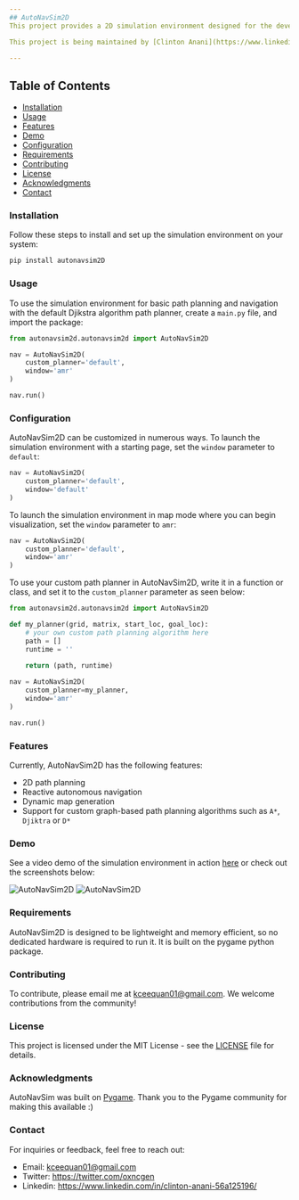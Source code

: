 ```yaml
---
## AutoNavSim2D
This project provides a 2D simulation environment designed for the development and testing of path planning algorithms. It offers a flexible and interactive platform for researchers, developers, and hobbyists to experiment with various path planning strategies in a controlled virtual space.

This project is being maintained by [Clinton Anani](https://www.linkedin.com/in/clinton-anani-56a125196/).

---
```


## Table of Contents

- [Installation](#installation)
- [Usage](#usage)
- [Features](#features)
- [Demo](#demo)
- [Configuration](#configuration)
- [Requirements](#requirements)
- [Contributing](#contributing)
- [License](#license)
- [Acknowledgments](#acknowledgments)
- [Contact](#contact)

### Installation

Follow these steps to install and set up the simulation environment on your system:

```bash
pip install autonavsim2D
```

### Usage

To use the simulation environment for basic path planning and navigation with the default Djikstra algorithm path planner, create a `main.py` file, and import the package:

```python
from autonavsim2d.autonavsim2d import AutoNavSim2D

nav = AutoNavSim2D(
    custom_planner='default', 
    window='amr'
)

nav.run()
```

### Configuration

AutoNavSim2D can be customized in numerous ways. To launch the simulation environment with a starting page, set the `window` parameter to `default`:

```python
nav = AutoNavSim2D(
    custom_planner='default', 
    window='default'
)
```

To launch the simulation environment in map mode where you can begin visualization, set the `window` parameter to `amr`:

```python
nav = AutoNavSim2D(
    custom_planner='default', 
    window='amr'
)
```

To use your custom path planner in AutoNavSim2D, write it in a function or class, and set it to the `custom_planner` parameter as seen below:

```python
from autonavsim2d.autonavsim2d import AutoNavSim2D

def my_planner(grid, matrix, start_loc, goal_loc):
    # your own custom path planning algorithm here
    path = []
    runtime = ''
    
    return (path, runtime)

nav = AutoNavSim2D(
    custom_planner=my_planner, 
    window='amr'
)

nav.run()
```

### Features

Currently, AutoNavSim2D has the following features:

+ 2D path planning
+ Reactive autonomous navigation
+ Dynamic map generation
+ Support for custom graph-based path planning algorithms such as `A*`, `Djiktra` or `D*` 




### Demo

See a video demo of the simulation environment in action [here](https://x.com/oxncgen/status/1667243532166242340?s=20) or check out the screenshots below:

![AutoNavSim2D](https://github.com/yendiDev/self-driving-car-ros2/assets/57093800/1adf5e0c-d9d3-4b57-9d51-cc000458c41a)
![AutoNavSim2D](https://github.com/pytorch/pytorch/assets/57093800/f605eea7-4eff-4e54-8f66-e0a89cfe6844)


### Requirements

AutoNavSim2D is designed to be lightweight and memory efficient, so no dedicated hardware is required to run it. It is built on the pygame python package. 

### Contributing

To contribute, please email me at kceequan01@gmail.com. We welcome contributions from the community! 

### License

This project is licensed under the MIT License - see the [LICENSE](https://www.github.com/yendiDev/autonavsim2d/blob/main/LICENSE) file for details.

### Acknowledgments

AutoNavSim was built on [Pygame](https://www.pygame.org/news). Thank you to the Pygame community for making this available :)

### Contact

For inquiries or feedback, feel free to reach out:
+ Email: kceequan01@gmail.com
+ Twitter: https://twitter.com/oxncgen
+ Linkedin: https://www.linkedin.com/in/clinton-anani-56a125196/

